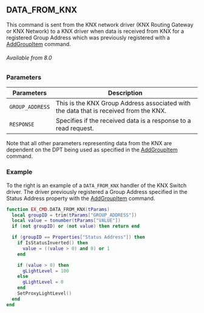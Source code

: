 ## DATA\_FROM\_KNX

This command is sent from the KNX network driver (KNX Routing Gateway or KNX Network) to a KNX driver when data is received from KNX for a registered Group Address which was previously registered with a [AddGroupItem][1] command.

###### Available from 8.0


### Parameters

| Parameters  | Description |
| --- | --- |
| `GROUP_ADDRESS` | This is the KNX Group Address associated with the data that is received from the KNX. |
| `RESPONSE` | Specifies if the received data is a response to a read request. |


Note that all other parameters representing data from the KNX are dependent on the DPT being used as specified in the [AddGroupItem][2] command.


### Example

To the right is an example of a `DATA_FROM_KNX` handler of the KNX Switch driver. The driver previously registered a Group Address specified in the Status Address property with the [AddGroupItem][3] command.


```lua
function EX_CMD.DATA_FROM_KNX(tParams)
  local groupID = trim(tParams["GROUP_ADDRESS"])
  local value = tonumber(tParams["VALUE"])
  if (not groupID) or (not value) then return end

  if (groupID == Properties["Status Address"]) then
    if IsStatusInverted() then
      value = ((value > 0) and 0) or 1
    end

    if (value > 0) then
      gLightLevel = 100
    else
      gLightLevel = 0
    end
    SetProxyLightLevel()
  end
end
```

[1]:	https://snap-one.github.io/docs-driverworks-draft/#add_group_item
[2]:	https://snap-one.github.io/docs-driverworks-draft/#add_group_item
[3]:	https://snap-one.github.io/docs-driverworks-draft/#add_group_item